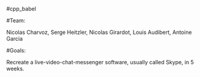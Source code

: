 #cpp_babel

#Team:

Nicolas Charvoz, Serge Heitzler, Nicolas Girardot, Louis Audibert, Antoine Garcia

#Goals:

Recreate a live-video-chat-messenger software, usually called Skype, in 5 weeks. 